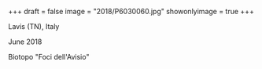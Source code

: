 +++
draft = false
image = "2018/P6030060.jpg"
showonlyimage = true
+++

Lavis (TN), Italy

June 2018
<!--more-->

Biotopo "Foci dell'Avisio"
